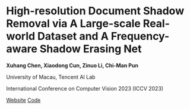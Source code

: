 # High-resolution Document Shadow Removal via A Large-scale Real-world Dataset and A Frequency-aware Shadow Erasing Net

__Xuhang Chen, Xiaodong Cun, Zinuo Li, Chi-Man Pun__

University of Macau, Tencent AI Lab

International Conference on Computer Vision 2023 (ICCV 2023)

[Website](https://cxh-research.github.io/FSENet) [Code](https://cxh-research.github.io/FSENet)
